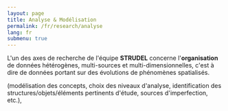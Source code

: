 ```yaml
---
layout: page
title: Analyse & Modélisation
permalink: /fr/research/analyse
lang: fr
submenu: true
---
```


L'un des axes de recherche de l'équipe **STRUDEL** concerne l'**organisation** de données hétérogènes, multi-sources et multi-dimensionnelles, c'est à dire de données portant sur des évolutions de phénomènes spatialisés.

(modélisation des concepts, choix des niveaux d'analyse, identification des structures/objets/éléments pertinents d'étude, sources d'imperfection, etc.),
